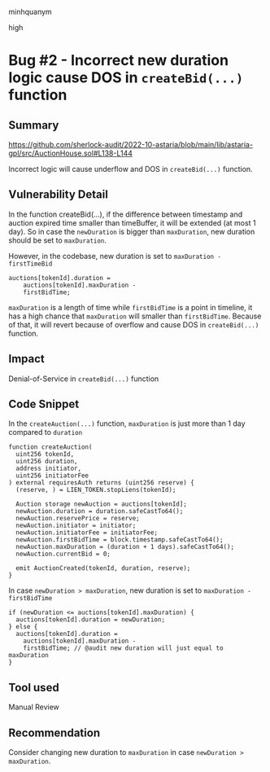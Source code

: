 minhquanym

high

# Bug #2 - Incorrect new duration logic cause DOS in `createBid(...)` function

## Summary
https://github.com/sherlock-audit/2022-10-astaria/blob/main/lib/astaria-gpl/src/AuctionHouse.sol#L138-L144

Incorrect logic will cause underflow and DOS in `createBid(...)` function.

## Vulnerability Detail

In the function createBid(...), if the difference between timestamp and auction expired time smaller than timeBuffer, it will be extended (at most 1 day). So in case the `newDuration` is bigger than `maxDuration`, new duration should be set to `maxDuration`. 

However, in the codebase, new duration is set to `maxDuration - firstTimeBid`
```solidity
auctions[tokenId].duration =
    auctions[tokenId].maxDuration -
    firstBidTime;
```

 `maxDuration` is a length of time while `firstBidTime` is a point in timeline, it has a high chance that `maxDuration` will smaller than `firstBidTime`. Because of that, it will revert because of overflow and cause DOS in `createBid(...)` function.

## Impact

Denial-of-Service in `createBid(...)` function

## Code Snippet

In the `createAuction(...)` function, `maxDuration` is just more than 1 day compared to `duration`
```solidity
function createAuction(
  uint256 tokenId,
  uint256 duration,
  address initiator,
  uint256 initiatorFee
) external requiresAuth returns (uint256 reserve) {
  (reserve, ) = LIEN_TOKEN.stopLiens(tokenId);

  Auction storage newAuction = auctions[tokenId];
  newAuction.duration = duration.safeCastTo64();
  newAuction.reservePrice = reserve;
  newAuction.initiator = initiator;
  newAuction.initiatorFee = initiatorFee;
  newAuction.firstBidTime = block.timestamp.safeCastTo64();
  newAuction.maxDuration = (duration + 1 days).safeCastTo64();
  newAuction.currentBid = 0;

  emit AuctionCreated(tokenId, duration, reserve);
}
```

In case `newDuration > maxDuration`, new duration is set to `maxDuration - firstBidTime`

```solidity
if (newDuration <= auctions[tokenId].maxDuration) {
  auctions[tokenId].duration = newDuration;
} else {
  auctions[tokenId].duration =
    auctions[tokenId].maxDuration -
    firstBidTime; // @audit new duration will just equal to maxDuration
}
```

## Tool used

Manual Review

## Recommendation

Consider changing new duration to `maxDuration` in case `newDuration > maxDuration`.
